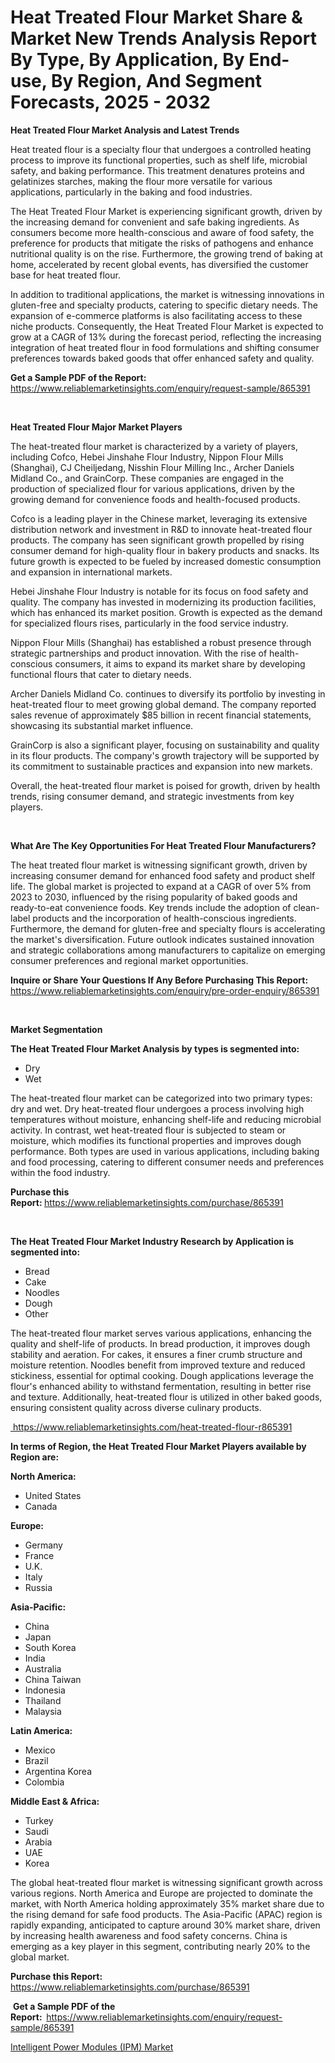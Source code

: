 <p><h1>Heat Treated Flour Market Share & Market New Trends Analysis Report By Type, By Application, By End-use, By Region, And Segment Forecasts, 2025 - 2032</h1></p><p><strong>Heat Treated Flour Market Analysis and Latest Trends</strong></p>
<p><p>Heat treated flour is a specialty flour that undergoes a controlled heating process to improve its functional properties, such as shelf life, microbial safety, and baking performance. This treatment denatures proteins and gelatinizes starches, making the flour more versatile for various applications, particularly in the baking and food industries.</p><p>The Heat Treated Flour Market is experiencing significant growth, driven by the increasing demand for convenient and safe baking ingredients. As consumers become more health-conscious and aware of food safety, the preference for products that mitigate the risks of pathogens and enhance nutritional quality is on the rise. Furthermore, the growing trend of baking at home, accelerated by recent global events, has diversified the customer base for heat treated flour. </p><p>In addition to traditional applications, the market is witnessing innovations in gluten-free and specialty products, catering to specific dietary needs. The expansion of e-commerce platforms is also facilitating access to these niche products. Consequently, the Heat Treated Flour Market is expected to grow at a CAGR of 13% during the forecast period, reflecting the increasing integration of heat treated flour in food formulations and shifting consumer preferences towards baked goods that offer enhanced safety and quality.</p></p>
<p><strong>Get a Sample PDF of the Report:&nbsp;</strong> <a href="https://www.reliablemarketinsights.com/enquiry/request-sample/865391?utm_campaign=2514&utm_medium=2&utm_source=Github&utm_content=ia&utm_term=06032025&utm_id=heat-treated-flour">https://www.reliablemarketinsights.com/enquiry/request-sample/865391</a></p>
<p>&nbsp;</p>
<p><strong>Heat Treated Flour Major Market Players</strong></p>
<p><p>The heat-treated flour market is characterized by a variety of players, including Cofco, Hebei Jinshahe Flour Industry, Nippon Flour Mills (Shanghai), CJ Cheiljedang, Nisshin Flour Milling Inc., Archer Daniels Midland Co., and GrainCorp. These companies are engaged in the production of specialized flour for various applications, driven by the growing demand for convenience foods and health-focused products.</p><p>Cofco is a leading player in the Chinese market, leveraging its extensive distribution network and investment in R&D to innovate heat-treated flour products. The company has seen significant growth propelled by rising consumer demand for high-quality flour in bakery products and snacks. Its future growth is expected to be fueled by increased domestic consumption and expansion in international markets.</p><p>Hebei Jinshahe Flour Industry is notable for its focus on food safety and quality. The company has invested in modernizing its production facilities, which has enhanced its market position. Growth is expected as the demand for specialized flours rises, particularly in the food service industry.</p><p>Nippon Flour Mills (Shanghai) has established a robust presence through strategic partnerships and product innovation. With the rise of health-conscious consumers, it aims to expand its market share by developing functional flours that cater to dietary needs.</p><p>Archer Daniels Midland Co. continues to diversify its portfolio by investing in heat-treated flour to meet growing global demand. The company reported sales revenue of approximately $85 billion in recent financial statements, showcasing its substantial market influence.</p><p>GrainCorp is also a significant player, focusing on sustainability and quality in its flour products. The company's growth trajectory will be supported by its commitment to sustainable practices and expansion into new markets.</p><p>Overall, the heat-treated flour market is poised for growth, driven by health trends, rising consumer demand, and strategic investments from key players.</p></p>
<p>&nbsp;</p>
<p><strong>What Are The Key Opportunities For Heat Treated Flour Manufacturers?</strong></p>
<p><p>The heat treated flour market is witnessing significant growth, driven by increasing consumer demand for enhanced food safety and product shelf life. The global market is projected to expand at a CAGR of over 5% from 2023 to 2030, influenced by the rising popularity of baked goods and ready-to-eat convenience foods. Key trends include the adoption of clean-label products and the incorporation of health-conscious ingredients. Furthermore, the demand for gluten-free and specialty flours is accelerating the market's diversification. Future outlook indicates sustained innovation and strategic collaborations among manufacturers to capitalize on emerging consumer preferences and regional market opportunities.</p></p>
<p><strong>Inquire or Share Your Questions If Any Before Purchasing This Report:</strong> <a href="https://www.reliablemarketinsights.com/enquiry/pre-order-enquiry/865391?utm_campaign=2514&utm_medium=2&utm_source=Github&utm_content=ia&utm_term=06032025&utm_id=heat-treated-flour">https://www.reliablemarketinsights.com/enquiry/pre-order-enquiry/865391</a></p>
<p>&nbsp;</p>
<p><strong>Market Segmentation</strong></p>
<p><strong>The Heat Treated Flour Market Analysis by types is segmented into:</strong></p>
<p><ul><li>Dry</li><li>Wet</li></ul></p>
<p><p>The heat-treated flour market can be categorized into two primary types: dry and wet. Dry heat-treated flour undergoes a process involving high temperatures without moisture, enhancing shelf-life and reducing microbial activity. In contrast, wet heat-treated flour is subjected to steam or moisture, which modifies its functional properties and improves dough performance. Both types are used in various applications, including baking and food processing, catering to different consumer needs and preferences within the food industry.</p></p>
<p><strong>Purchase this Report:&nbsp;</strong><a href="https://www.reliablemarketinsights.com/purchase/865391?utm_campaign=2514&utm_medium=2&utm_source=Github&utm_content=ia&utm_term=06032025&utm_id=heat-treated-flour">https://www.reliablemarketinsights.com/purchase/865391</a></p>
<p>&nbsp;</p>
<p><strong>The Heat Treated Flour Market Industry Research by Application is segmented into:</strong></p>
<p><ul><li>Bread</li><li>Cake</li><li>Noodles</li><li>Dough</li><li>Other</li></ul></p>
<p><p>The heat-treated flour market serves various applications, enhancing the quality and shelf-life of products. In bread production, it improves dough stability and aeration. For cakes, it ensures a finer crumb structure and moisture retention. Noodles benefit from improved texture and reduced stickiness, essential for optimal cooking. Dough applications leverage the flour's enhanced ability to withstand fermentation, resulting in better rise and texture. Additionally, heat-treated flour is utilized in other baked goods, ensuring consistent quality across diverse culinary products.</p></p>
<p><a href="https://www.reliablemarketinsights.com/heat-treated-flour-r865391?utm_campaign=2514&utm_medium=2&utm_source=Github&utm_content=ia&utm_term=06032025&utm_id=heat-treated-flour">&nbsp;https://www.reliablemarketinsights.com/heat-treated-flour-r865391</a></p>
<p><strong>In terms of Region, the Heat Treated Flour Market Players available by Region are:</strong></p>
<p>
    <p> <strong> North America: </strong>
        <ul>
            <li>United States</li>
            <li>Canada</li>
        </ul>
        </p> 
    <p> <strong> Europe: </strong>
        <ul>
            <li>Germany</li>
            <li>France</li>
            <li>U.K.</li>
            <li>Italy</li>
            <li>Russia</li>
        </ul>
        </p> 
    <p> <strong> Asia-Pacific: </strong>
        <ul>
            <li>China</li>
            <li>Japan</li>
            <li>South Korea</li>
            <li>India</li>
            <li>Australia</li>
            <li>China Taiwan</li>
            <li>Indonesia</li>
            <li>Thailand</li>
            <li>Malaysia</li>
        </ul>
        </p> 
    <p> <strong> Latin America: </strong>
        <ul>
            <li>Mexico</li>
            <li>Brazil</li>
            <li>Argentina Korea</li>
            <li>Colombia</li>
        </ul>
        </p> 
    <p> <strong> Middle East & Africa: </strong>
        <ul>
            <li>Turkey</li>
            <li>Saudi</li>
            <li>Arabia</li>
            <li>UAE</li>
            <li>Korea</li>
        </ul>
    </p>
    </p>
<p><p>The global heat-treated flour market is witnessing significant growth across various regions. North America and Europe are projected to dominate the market, with North America holding approximately 35% market share due to the rising demand for safe food products. The Asia-Pacific (APAC) region is rapidly expanding, anticipated to capture around 30% market share, driven by increasing health awareness and food safety concerns. China is emerging as a key player in this segment, contributing nearly 20% to the global market.</p></p>
<p><strong>Purchase this Report: </strong><a href="https://www.reliablemarketinsights.com/purchase/865391?utm_campaign=2514&utm_medium=2&utm_source=Github&utm_content=ia&utm_term=06032025&utm_id=heat-treated-flour">https://www.reliablemarketinsights.com/purchase/865391</a></p>
<p>&nbsp;<strong>Get a Sample PDF of the Report:&nbsp;&nbsp;</strong><a href="https://www.reliablemarketinsights.com/enquiry/request-sample/865391?utm_campaign=2514&utm_medium=2&utm_source=Github&utm_content=ia&utm_term=06032025&utm_id=heat-treated-flour">https://www.reliablemarketinsights.com/enquiry/request-sample/865391</a></p>
<p><strong></strong></p>
<p><p><a href="https://github.com/manesros8/Market-Research-Report-List-1/blob/main/intelligent-power-modules-ipm-market.md?utm_campaign=2514&utm_medium=2&utm_source=Github&utm_content=ia&utm_term=06032025&utm_id=heat-treated-flour">Intelligent Power Modules (IPM) Market</a></p></p>